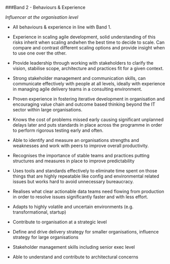 ###Band 2 - Behaviours & Experience

*Influencer at the organisation level*

* All behaviours & experience in line with Band 1.

* Experience in scaling agile development, solid understanding of this risks inherit when scaling andwhen the best time to decide to scale. Can compare and contrast different scaling options and provide insight when to use one over the other.

* Provide leadership through working with stakeholders to clarify the vision, stabilise scope, architecture and practices fit for a given context.

* Strong stakeholder management and communication skills, can communicate effectively with people at all levels, ideally with experience in managing agile delivery teams in a consulting environment.

* Proven experience in fostering iterative development in organisation and encouraging value chain and outcome based thinking beyond the IT sector within large organisations.

* Knows the cost of problems missed early causing significant unplanned delays later and puts standards in place across the programme in order to perform rigorous testing early and often.

* Able to identify and measure an organisations strengths and weaknesses and work with peers to improve overall productivity.

* Recognises the importance of stable teams and practices putting structures and measures in place to improve predictability

* Uses tools and standards effectively to eliminate time spent on those things that are highly repeatable like config and environmental related issues but works hard to avoid unnecessary bureaucracy.

* Realises what clear actionable data teams need flowing from production in order to resolve issues significantly faster and with less effort.

* Adapts to highly volatile and uncertain environments (e.g. transformational, startup)

* Contribute to organisation at a strategic level

* Define and drive delivery strategy for smaller organisations, influence strategy for large organisations

* Stakeholder management skills including senior exec level

* Able to understand and contribute to architectural concerns
